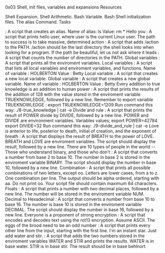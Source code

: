 0x03 Shell, init files, variables and expansions Resources

Shell Expansion.
Shell Arithmetic.
Bash Variable.
Bash Shell initialization files.
The alias Command.
Tasks

<o> : A script that creates an alias.
    Name of alias: ls
    Value: rm *
Hello you : A script that prints hello user, where user is the current Linux user.
The path to success is to take massive, determined action : A script that adds /action to the PATH. /action should be the last directory the shell looks into when looking for a program.
If the path be beautiful, let us not ask where it leads : A script that counts the number of directories in the PATH.
Global variables : A script that prints all the enviroment variables.
Local variables : A script that lists all local variables and enviroment variables, and functions.
    Name of variable : HOLBERTON
    Value : Betty
Local variable : A script that creates a new local variable.
Global variable : A script that creates a new global variable.
    Name of variable : HOLBERTON
    Value : Betty
Every addition to true knowledge is an addition to human power : A script that prints the results of the addition of 128 with the value stored in the enviroment variable TRUEKNOWLEDGE, followed by a new line.
    Remember to export variable TRUEKNOWLEDGE : export TRUEKNOWLEDGE=1209
    Run command this way: ./8-true_knowledge | cat -e
Divide and rule : A script that prints the result of POWER divide by DIVIDE, followed by a new line.
    POWER and DIVIDE are environment variables.
    Variables values;
    export POWER=42784
    export DIVIDE=32
    Run command this way: ./9-divide_and_rule | cat -e
Love is anterior to life, posterior to death, initial of creation, and the exponent of breath : A script that displays the result of BREATH to the power of LOVE.
    BREATH and LOVE are enviroment variables.
    The script should display the result, followed by a new line.
There are 10 types of people in the world -- Those who understand binary, and those who don't : A script that converts a number from base 2 to base 10.
    The number in base 2 is stored in the enviroment variable BINARY.
    The script should display the number in base 10, followed by a new line.
Combination : A script that prints all possible combinations of two letters, except oo.
    Letters are lower cases, from a to z.
    One combination per line.
    The output should be alpha ordered, starting with aa.
    Do not print oo.
    Your script file should contain maximum 64 characters.
Floats : A script that prints a number with two decimal places, followed by a new line.
    The number will be stored in the enviroment variable NUM.
Decimal to Hexadecimal : A script that converts a number from base 10 to base 16.
    The number is base 10 is stored in the enviroment variable DECIMAL.
    The script should display the number in base 16, followed by a new line.
Everyone is a proponent of strong encryption : A script that encodes and decodes text using the rot13 encryption. Assume ASCII.
The eggs of the brood need to be an odd number : A script that prints every other line from the input, starting with the first line.
I'm an instant star. Just add water and stir. : A script that adds the two numbers stored in the enviroment variables WATER and STIR and prints the results.
    WATER is in base water.
    STIR is in base stir.
    The result should be in base behlnort.
